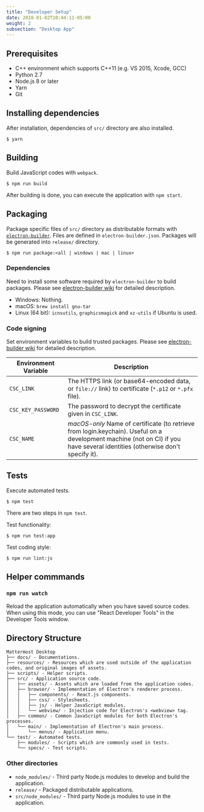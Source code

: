 ```yaml
---
title: "Developer Setup"
date: 2018-01-02T10:44:11-05:00
weight: 2
subsection: "Desktop App"
---
```


## Prerequisites
- C++ environment which supports C++11 (e.g. VS 2015, Xcode, GCC)
- Python 2.7
- Node.js 8 or later
- Yarn
- Git

## Installing dependencies
After installation, dependencies of `src/` directory are also installed.

```
$ yarn
```

## Building
Build JavaScript codes with `webpack`.

```
$ npm run build
```

After building is done, you can execute the application with `npm start`.

## Packaging
Package specific files of `src/` directory as distributable formats with [`electron-builder`](https://github.com/electron-userland/electron-builder).
Files are defined in `electron-builder.json`.
Packages will be generated into `release/` directory.

```
$ npm run package:<all | windows | mac | linux>
```

### Dependencies
Need to install some software required by `electron-builder` to build packages.
Please see [electron-builder wiki](https://www.electron.build/multi-platform-build) for detailed description.
- Windows: Nothing.
- macOS: `brew install gnu-tar`
- Linux (64 bit): `icnsutils`, `graphicsmagick` and `xz-utils` if Ubuntu is used.

### Code signing
Set environment variables to build trusted packages.
Please see [electron-builder wiki](https://www.electron.build/code-signing) for detailed description.

| Environment Variable | Description |
|---|---|
| `CSC_LINK` | The HTTPS link (or base64-encoded data, or `file://` link) to certificate (`*.p12` or `*.pfx` file). |
| `CSC_KEY_PASSWORD` | The password to decrypt the certificate given in `CSC_LINK`. |
| `CSC_NAME` | *macOS-only* Name of certificate (to retrieve from login.keychain). Useful on a development machine (not on CI) if you have several identities (otherwise don't specify it). |

## Tests
Execute automated tests.

```
$ npm test
```

There are two steps in `npm test`.

Test functionality:

```
$ npm run test:app
```

Test coding style:

```
$ npm run lint:js
```

## Helper commmands

### `npm run watch`
Reload the application automatically when you have saved source codes.
When using this mode, you can use "React Developer Tools" in the Developer Tools window.

## Directory Structure
```
Mattermost Desktop
├── docs/ - Documentations.
├── resources/ - Resources which are used outside of the application codes, and original images of assets.
├── scripts/ - Helper scripts.
├── src/ - Application source code.
│   ├── assets/ - Assets which are loaded from the application codes.
│   ├── browser/ - Implementation of Electron's renderer process.
│   │   ├── components/ - React.js components.
│   │   ├── css/ - Stylesheets.
│   │   ├── js/ - Helper JavaScript modules.
│   │   └── webview/ - Injection code for Electron's <webview> tag.
│   ├── common/ - Common JavaScript modules for both Electron's processes.
│   └── main/ - Implementation of Electron's main process.
│       └── menus/ - Application menu.
└── test/ - Automated tests.
    ├── modules/ - Scripts which are commonly used in tests.
    └── specs/ - Test scripts.
```

### Other directories
- `node_modules/` - Third party Node.js modules to develop and build the application.
- `release/` - Packaged distributable applications.
- `src/node_modules/` - Third party Node.js modules to use in the application.
